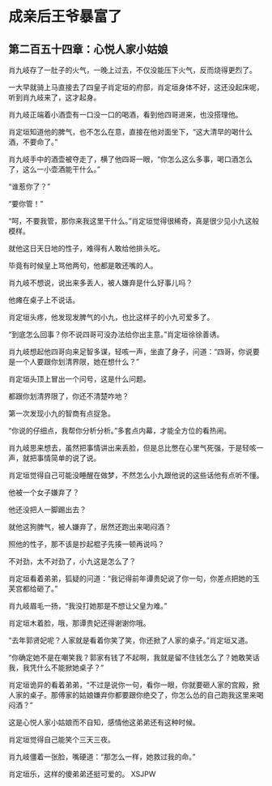 # 成亲后王爷暴富了 
 ## 第二百五十四章：心悦人家小姑娘
  肖九岐存了一肚子的火气，一晚上过去，不仅没能压下火气，反而烧得更烈了。  
  
 一大早就骑上马直接去了四皇子肖定垣的府邸，肖定垣身体不好，这还没起床呢，听到肖九岐来了，这才起身。  
  
 肖九岐正端着小酒壶有一口没一口的喝酒，看到他四哥进来，也没搭理他。  
  
 肖定垣知道他的脾气，也不怎么在意，直接在他对面坐下，“这大清早的喝什么酒，不要命了。”  
  
 肖九岐手中的酒壶被夺走了，横了他四哥一眼，“你怎么这么多事，喝口酒怎么了，这么一小壶酒能干什么。”  
  
 “谁惹你了？”  
  
 “要你管！”  
  
 “呵，不要我管，那你来我这里干什么。”肖定垣觉得很稀奇，真是很少见小九这般模样。  
  
 就他这日天日地的性子，难得有人敢给他排头吃。  
  
 毕竟有时候皇上骂他两句，他都是敢还嘴的人。  
  
 肖九岐不想说，说出来多丢人，被人嫌弃是什么好事儿吗？  
  
 他瘫在桌子上不说话。  
  
 肖定垣头疼，他发现发脾气的小九，也比这样子的小九可爱多了。  
  
 “到底怎么回事？你不说四哥可没办法给你出主意。”肖定垣徐徐善诱。  
  
 肖九岐想起他四哥向来足智多谋，轻咳一声，坐直了身子，问道：“四哥，你说要是一个人要跟你划清界限，她在想什么？”  
  
 肖定垣头顶上冒出一个问号，这是什么问题。  
  
 都跟你划清界限了，你还不清楚咋地？  
  
 第一次发现小九的智商有点捉急。  
  
 “你说的仔细点，我帮你分析分析。”多套点内幕，才能全方位的看热闹。  
  
 肖九岐思来想去，虽然把事情讲出来丢脸，但是总比憋在心里气死强，于是轻咳一声，就把事情简单的说了说。  
  
 肖定垣觉得自己可能没睡醒在做梦，不然怎么小九跟他说的这些话他有点听不懂。  
  
 他被一个女子嫌弃了？  
  
 他还没把人一脚踢出去？  
  
 就他这狗脾气，被人嫌弃了，居然还跑出来喝闷酒？  
  
 照他的性子，那不该是抄起棍子先揍一顿再说吗？  
  
 不对劲，太不对劲了，小九这是怎么了？  
  
 肖定垣看着弟弟，狐疑的问道：“我记得前年谭贵妃说了你一句，你差点把她的玉芙宫都给砸了。”  
  
 肖九岐眉毛一扬，“我没打她那是不想让父皇为难。”  
  
 肖定垣木着脸，哦，那谭贵妃还得谢谢你哦。  
  
 “去年郭贤妃呢？人家就是看着你笑了笑，你还掀了人家的桌子。”肖定垣又道。  
  
 “你确定她不是在嘲笑我？郭家有钱了不起啊，我就是留不住钱怎么了？她敢笑话我，我凭什么不能掀她桌子？”  
  
 肖定垣诡异的看着弟弟，“不过是说你一句，看你一眼，你就要砸人家的宫殿，掀人家的桌子。那傅家的姑娘嫌弃你都要跟你绝交了，你怎么怂的自己跑我这里来喝闷酒？”  
  
 这是心悦人家小姑娘而不自知，感情他这弟弟还有这种时候。  
  
 肖定垣觉得自己能笑个三天三夜。  
  
 肖九岐僵着一张脸，嘴硬道：“那怎么一样，她救过我的命。”  
  
 肖定垣乐，这样的傻弟弟还挺可爱的。 
XSJPW